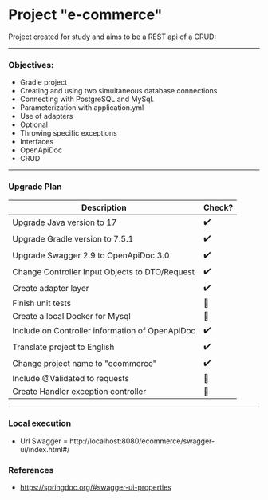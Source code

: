 # Project "e-commerce"

Project created for study and aims to be a REST api of a CRUD:

---

### Objectives:

* Gradle project
* Creating and using two simultaneous database connections
* Connecting with PostgreSQL and MySql.
* Parameterization with application.yml
* Use of adapters
* Optional
* Throwing specific exceptions
* Interfaces
* OpenApiDoc
* CRUD

---

### Upgrade Plan
| Description                                     | Check?                |
|-------------------------------------------------|-----------------------|
| Upgrade Java version to 17                      | :heavy_check_mark:    |
| Upgrade Gradle version to 7.5.1                 | :heavy_check_mark:    |
| Upgrade Swagger 2.9 to OpenApiDoc 3.0           | :heavy_check_mark:    |
| Change Controller Input Objects to DTO/Request  | :heavy_check_mark:    |
| Create adapter layer                            | :heavy_check_mark:    |
| Finish unit tests                               | :black_square_button: |
| Create a local Docker for Mysql                 | :black_square_button: |
| Include on Controller information of OpenApiDoc | :heavy_check_mark:    |
| Translate project to English                    | :heavy_check_mark:    |
| Change project name to "ecommerce"              | :heavy_check_mark:    |
| Include @Validated to requests                  | :black_square_button: |
| Create Handler exception controller             | :black_square_button: |

---

### Local execution

* Url Swagger = http://localhost:8080/ecommerce/swagger-ui/index.html#/


### References

* https://springdoc.org/#swagger-ui-properties